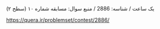 ﻿یک ساعت / شناسه: 2886 / منبع سوال: مسابقه شماره ۱۰ (سطح ۲)

https://quera.ir/problemset/contest/2886/